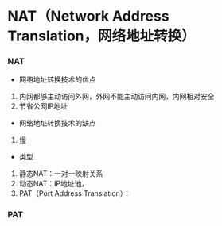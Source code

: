 # NAT（Network Address Translation，网络地址转换）


### NAT

* 网络地址转换技术的优点

1. 内网都够主动访问外网，外网不能主动访问内网，内网相对安全
2. 节省公网IP地址

* 网络地址转换技术的缺点

1. 慢

* 类型

1. 静态NAT：一对一映射关系
2. 动态NAT：IP地址池，
3. PAT（Port Address Translation）：


### PAT
